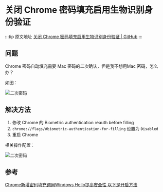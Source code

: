 # 关闭 Chrome 密码填充启用生物识别身份验证

  :::tip 原文地址
  [关闭 Chrome 密码填充启用生物识别身份验证 | GitHub](https://github.com/tangxve/notes/issues/13)
  :::
  
## 问题

Chrome 密码自动填充需要 Mac 密码的二次确认，但是我不想用Mac 密码，怎么办？

如图：

![二次密码](https://github.com/tangxve/notes/assets/20086376/830c3964-a6cc-4ba8-9008-029148dd95f2)

## 解决方法

1. 修改 Chrome 的 Biometric authentication reauth before filling
2. `chrome://flags/#biometric-authentication-for-filling` 设置为 `Disabled`
3. 重启 Chrome

相关操作配置：

![二次密码](https://github.com/tangxve/notes/assets/20086376/0f11d2ad-5d3a-4f1e-8627-a85bf0e5173f)

## 参考

[Chrome新增密码填充调用Windows Hello提高安全性 以下是开启方法](https://www.landiannews.com/archives/95505.html)
